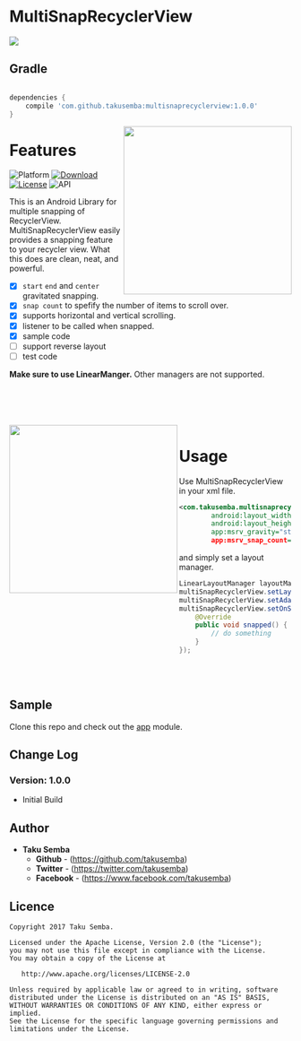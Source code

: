 # MultiSnapRecyclerView

<img src="https://github.com/TakuSemba/MultiSnapRecyclerView/blob/master/arts/logo.png">

## Gradle

```groovy

dependencies {
    compile 'com.github.takusemba:multisnaprecyclerview:1.0.0'
}

```

<img src="https://github.com/TakuSemba/MultiSnapRecyclerView/blob/master/arts/gravity.gif" align="right" width="300">

# Features
![Platform](http://img.shields.io/badge/platform-android-green.svg?style=flat)
[![Download](https://api.bintray.com/packages/takusemba/maven/spotlight/images/download.svg) ](https://bintray.com/takusemba/maven/spotlight/_latestVersion) 
[![License](https://img.shields.io/badge/License-Apache%202.0-blue.svg)](https://opensource.org/licenses/Apache-2.0)
![API](https://img.shields.io/badge/API-11%2B-brightgreen.svg?style=flat)

This is an Android Library for multiple snapping of RecyclerView.
MultiSnapRecyclerView easily provides a snapping feature to your recycler view. 
What this does are clean, neat, and powerful.
<br/>
- [x] `start` `end` and `center` gravitated snapping.
- [x] `snap count` to spefify the number of items to scroll over.
- [x] supports horizontal and vertical scrolling.
- [x] listener to be called when snapped.
- [x] sample code
- [ ] support reverse layout
- [ ] test code

<strong>Make sure to use LinearManger.</strong> Other managers are not supported.

<br/>
<br/>
<br/>
<br/>

<img src="https://github.com/TakuSemba/MultiSnapRecyclerView/blob/master/arts/snap_count.gif" align="left" width="300">

# Usage
Use MultiSnapRecyclerView in your xml file.

```xml
<com.takusemba.multisnaprecyclerview.MultiSnapRecyclerView
        android:layout_width="match_parent"
        android:layout_height="wrap_content"
        app:msrv_gravity="start" or center, end
        app:msrv_snap_count="2" /> items to scroll over

```

and simply set a layout manager.

```java
LinearLayoutManager layoutManager = new LinearLayoutManager(this);
multiSnapRecyclerView.setLayoutManager(layoutManager);
multiSnapRecyclerView.setAdapter(adapter);
multiSnapRecyclerView.setOnSnapListener(new OnSnapListener() {
    @Override
    public void snapped() {
        // do something
    }
});
```

<br/>
<br/>

## Sample
Clone this repo and check out the [app](https://github.com/TakuSemba/MultiSnapRecyclerView/tree/master/app) module.

## Change Log

### Version: 1.0.0

  * Initial Build


## Author

* **Taku Semba**
    * **Github** - (https://github.com/takusemba)
    * **Twitter** - (https://twitter.com/takusemba)
    * **Facebook** - (https://www.facebook.com/takusemba)

## Licence
```
Copyright 2017 Taku Semba.

Licensed under the Apache License, Version 2.0 (the "License");
you may not use this file except in compliance with the License.
You may obtain a copy of the License at

   http://www.apache.org/licenses/LICENSE-2.0

Unless required by applicable law or agreed to in writing, software
distributed under the License is distributed on an "AS IS" BASIS,
WITHOUT WARRANTIES OR CONDITIONS OF ANY KIND, either express or implied.
See the License for the specific language governing permissions and
limitations under the License.
```
